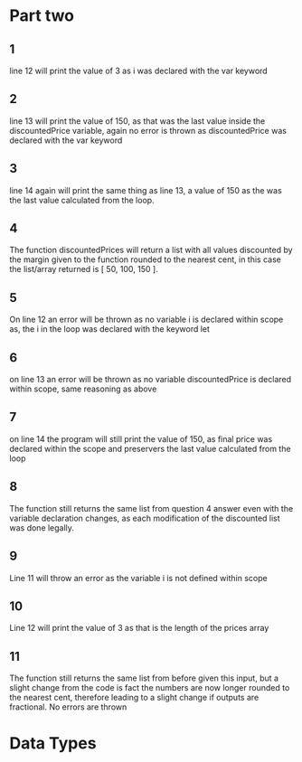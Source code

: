# Part two

## 1
line 12 will print the value of 3 as i was declared with the var keyword

## 2 
line 13 will print the value of 150, as that was the last value inside the discountedPrice variable, again no error is 
thrown as discountedPrice was declared with the var keyword

## 3
line 14 again will print the same thing as line 13, a value of 150 as the was the last value calculated from the loop.

## 4
The function discountedPrices will return a list with all values discounted by the margin given to the function rounded to the nearest cent, in this case the list/array returned is [ 50, 100, 150 ].

## 5
On line 12 an error will be thrown as no variable i is declared within scope as, the i in the loop was declared with the keyword let

## 6
on line 13 an error will be thrown as no variable discountedPrice is declared within scope, same reasoning as above

## 7
on line 14 the program will still print the value of 150, as final price was declared within the scope and preservers the last value calculated from the loop

## 8
The function still returns the same list from question 4 answer even with the variable declaration changes, as each modification of the discounted list was done legally.

## 9
Line 11 will throw an error as the variable i is not defined within scope

## 10
Line 12 will print the value of 3 as that is the length of the prices array

## 11
The function still returns the same list from before given this input, but a slight change from the code is fact the numbers are now longer rounded to the nearest cent, therefore leading to a slight change if outputs are fractional. No errors are thrown

# Data Types

